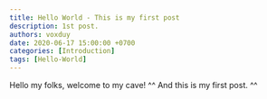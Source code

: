 ```yaml
---
title: Hello World - This is my first post
description: 1st post.
authors: voxduy
date: 2020-06-17 15:00:00 +0700
categories: [Introduction]
tags: [Hello-World]
---
```


Hello my folks, welcome to my cave! ^^
And this is my first post.
^^
